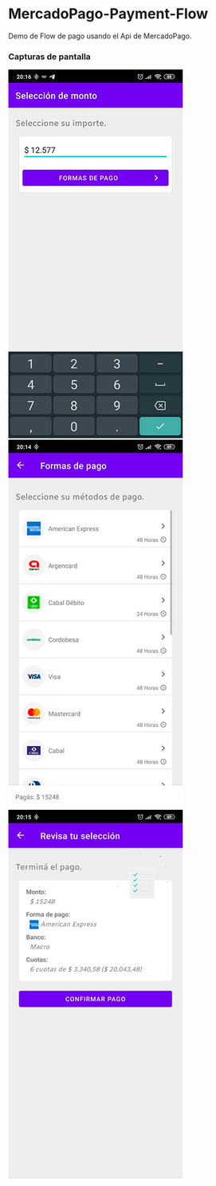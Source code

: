 # MercadoPago-Payment-Flow
Demo de Flow de pago usando el Api de MercadoPago.

### Capturas de pantalla
![App Preview](https://raw.githubusercontent.com/mbove77/MercadoPago-Payment-Flow/master/screenshots/1.png)
![App Preview](https://raw.githubusercontent.com/mbove77/MercadoPago-Payment-Flow/master/screenshots/2.png)
![App Preview](https://raw.githubusercontent.com/mbove77/MercadoPago-Payment-Flow/master/screenshots/3.png)
